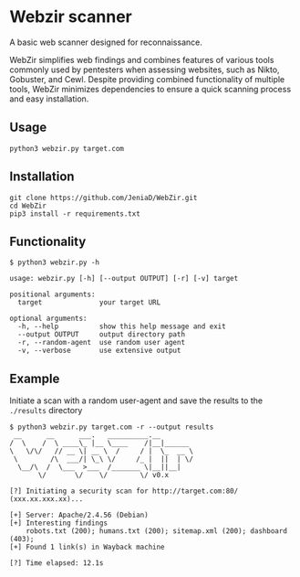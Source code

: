 # Webzir scanner
A basic web scanner designed for reconnaissance.

WebZir simplifies web findings and combines features of various tools commonly used by pentesters when assessing websites, such as Nikto, Gobuster, and Cewl. Despite providing combined functionality of multiple tools, WebZir minimizes dependencies to ensure a quick scanning process and easy installation.

## Usage
```
python3 webzir.py target.com
```

## Installation
```
git clone https://github.com/JeniaD/WebZir.git
cd WebZir
pip3 install -r requirements.txt
```

## Functionality
```
$ python3 webzir.py -h

usage: webzir.py [-h] [--output OUTPUT] [-r] [-v] target

positional arguments:
  target              your target URL

optional arguments:
  -h, --help          show this help message and exit
  --output OUTPUT     output directory path
  -r, --random-agent  use random user agent
  -v, --verbose       use extensive output
```

## Example
Initiate a scan with a random user-agent and save the results to the `./results` directory

```
$ python3 webzir.py target.com -r --output results
 __      __      ___.   __________.__        
/  \    /  \ ____\_ |__ \____    /|__|______ 
\   \/\/   // __ \| __ \  /     / |  \_  __ \
 \        /\  ___/| \_\ \/     /_ |  ||  | \/
  \__/\  /  \___  >___  /_______ \|__||__|   
       \/       \/    \/        \/ v0.x

[?] Initiating a security scan for http://target.com:80/ (xxx.xx.xxx.xx)...

[+] Server: Apache/2.4.56 (Debian)
[+] Interesting findings
    robots.txt (200); humans.txt (200); sitemap.xml (200); dashboard (403); 
[+] Found 1 link(s) in Wayback machine

[?] Time elapsed: 12.1s
```
